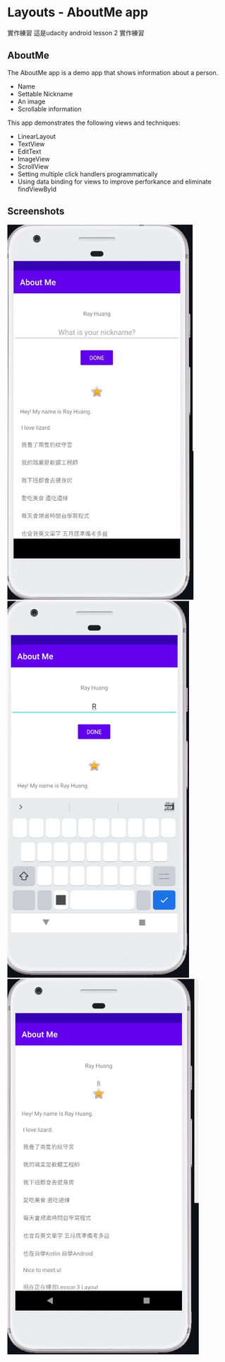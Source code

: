 # Layouts - AboutMe app

實作練習 這是udacity android lesson 2 實作練習

## AboutMe

The AboutMe app is a demo app that shows information about a person. 
* Name
* Settable Nickname
* An image
* Scrollable information

This app demonstrates the following views and techniques:
* LinearLayout
* TextView
* EditText
* ImageView
* ScrollView
* Setting multiple click handlers programmatically
* Using data binding for views to improve perforkance and eliminate findViewById

## Screenshots
![Screenshot1](screenshot/1,png.JPG)![Screenshot2](screenshot/2.PNG)![Screenshot3](screenshot/3.PNG)




